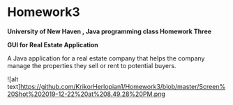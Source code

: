 # Homework3
<b>University of New Haven , Java programming class Homework Three

GUI for Real Estate Application</b>

A Java application for a real estate company that helps the company
manage the properties they sell or rent to potential buyers. 

![alt text]https://github.com/KrikorHerlopian1/Homework3/blob/master/Screen%20Shot%202019-12-22%20at%208.49.28%20PM.png
